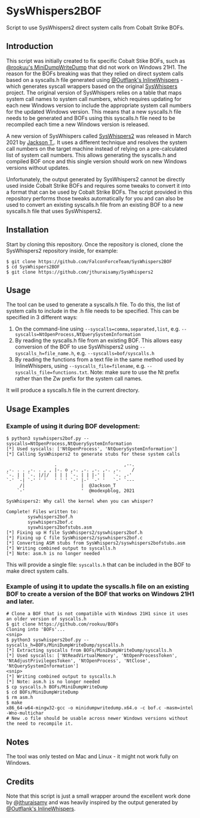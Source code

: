 # SysWhispers2BOF
Script to use SysWhispers2 direct system calls from Cobalt Strike BOFs.

## Introduction

This script was initially created to fix specific Cobalt Stike BOFs, such as [@rookuu's MiniDumpWriteDump](https://github.com/rookuu/BOFs/tree/main/MiniDumpWriteDump) that did not work on Windows 21H1.
The reason for the BOFs breaking was that they relied on direct system calls based on a syscalls.h file generated using [@Outflank's InlineWhispers](https://github.com/outflanknl/InlineWhispers) - which generates syscall wrappers based on the original [SysWhispers](https://github.com/jthuraisamy/SysWhispers) project.
The original version of SysWhispers relies on a table that maps system call names to system call numbers, which requires updating for each new Windows version to include the appropriate system call numbers for the updated Windows version.
This means that a new syscalls.h file needs to be generated and BOFs using this syscalls.h file need to be recompiled each time a new Windows version is released.

A new version of SysWhispers called [SysWhispers2](https://github.com/jthuraisamy/SysWhispers2) was released in March 2021 by [Jackson T.](https://twitter.com/Jackson_T). It uses a different technique and resolves the system call numbers on the target machine instead of relying on a pre-calculated list of system call numbers. This allows generating the syscalls.h and compiled BOF once and this single version should work on new Windows versions without updates.

Unfortunately, the output generated by SysWhispers2 cannot be directly used inside Cobalt Strike BOFs and requires some tweaks to convert it into a format that can be used by Cobalt Strike BOFs.
The script provided in this repository performs those tweaks automatically for you and can also be used to convert an existing syscalls.h file from an existing BOF to a new syscalls.h file that uses SysWhispers2.

## Installation

Start by cloning this repository. Once the repository is cloned, clone the SysWhispers2 repository inside, for example:

```
$ git clone https://github.com/FalconForceTeam/SysWhispers2BOF
$ cd SysWhispers2BOF
$ git clone https://github.com/jthuraisamy/SysWhispers2
```

## Usage

The tool can be used to generate a syscalls.h file. To do this, the list of system calls to include in the .h file needs to be specified. This can be specified in 3 different ways:
1) On the command-line using `--syscalls=comma,separated,list`, e.g. `--syscalls=NtOpenProcess,NtQuerySystemInformation`
2) By reading the syscalls.h file from an existing BOF. This allows easy conversion of the BOF to use SysWhispers2 using `--syscalls_h=file_name.h`, e.g. `--syscalls=bof/syscalls.h`
3) By reading the functions from a text file in the same method used by InlineWhispers, using `--syscalls_file=filename`, e.g. `--syscalls_file=functions.txt`. Note: make sure to use the Nt prefix rather than the Zw prefix for the system call names.

It will produce a syscalls.h file in the current directory.

## Usage Examples

### Example of using it during BOF development:
```
$ python3 syswhispers2bof.py --syscalls=NtOpenProcess,NtQuerySystemInformation
[*] Used syscalls: ['NtOpenProcess', 'NtQuerySystemInformation']
[*] Calling SysWhispers2 to generate stubs for these system calls

                  .                         ,--.
,-. . . ,-. . , , |-. o ,-. ,-. ,-. ,-. ,-.    /
`-. | | `-. |/|/  | | | `-. | | |-' |   `-. ,-'
`-' `-| `-' ' '   ' ' ' `-' |-' `-' '   `-' `---
     /|                     |  @Jackson_T
    `-'                     '  @modexpblog, 2021

SysWhispers2: Why call the kernel when you can whisper?

Complete! Files written to:
        syswhispers2bof.h
        syswhispers2bof.c
        syswhispers2bofstubs.asm
[*] Fixing up H file SysWhispers2/syswhispers2bof.h
[*] Fixing up C file SysWhispers2/syswhispers2bof.c
[*] Converting ASM stubs from SysWhispers2/syswhispers2bofstubs.asm
[*] Writing combined output to syscalls.h
[*] Note: asm.h is no longer needed
```

This will provide a single file: `syscalls.h` that can be included in the BOF to make direct system calls.

### Example of using it to update the syscalls.h file on an existing BOF to create a version of the BOF that works on Windows 21H1 and later.

```
# Clone a BOF that is not compatible with Windows 21H1 since it uses an older version of syscalls.h
$ git clone https://github.com/rookuu/BOFs
Cloning into 'BOFs'...
<snip>
$ python3 syswhispers2bof.py --syscalls_h=BOFs/MiniDumpWriteDump/syscalls.h
[*] Extracting syscalls from BOFs/MiniDumpWriteDump/syscalls.h
[*] Used syscalls: ['NtReadVirtualMemory', 'NtOpenProcessToken', 'NtAdjustPrivilegesToken', 'NtOpenProcess', 'NtClose', 'NtQuerySystemInformation']
<snip>
[*] Writing combined output to syscalls.h
[*] Note: asm.h is no longer needed
$ cp syscalls.h BOFs/MiniDumpWriteDump
$ cd BOFs/MiniDumpWriteDump
$ rm asm.h
$ make
x86_64-w64-mingw32-gcc -o minidumpwritedump.x64.o -c bof.c -masm=intel -Wno-multichar
# New .o file should be usable across newer Windows versions without the need to recompile it.
```

## Notes

The tool was only tested on Mac and Linux - it might not work fully on Windows.

## Credits

Note that this script is just a small wrapper around the excellent work done by [@jthuraisamy](https://github.com/jthuraisamy) and was heavily inspired by the output generated by [@Outflank's InlineWhispers](https://github.com/outflanknl/InlineWhispers).
